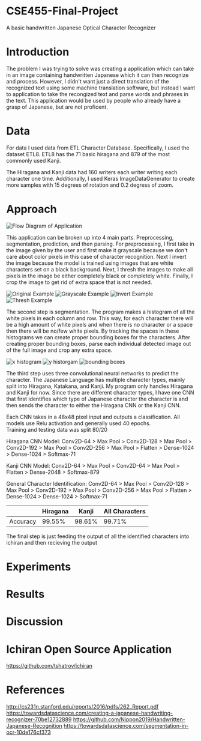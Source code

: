# CSE455-Final-Project
A basic handwritten Japanese Optical Character Recognizer

# Introduction
The problem I was trying to solve was creating a application which can take in an image containing handwritten Japanese which it can then recognize and process. However, I didn't want just a direct translation of the recognized text using some machine translation software, but instead I want to application to take the recongized text and parse words and phrases in the text. This application would be used by people who already have a grasp of Japanese, but are not proficent.

# Data
For data I used data from ETL Character Database. Specifically, I used the dataset ETL8. ETL8 has the 71 basic hiragana and 879 of the most commonly used Kanji.

The Hiragana and Kanji data had 160 writers each writer writing each character one time. Additionally, I used Keras ImageDataGenerator to create more samples with 15 degrees of rotation and 0.2 degress of zoom.

# Approach
![Flow Diagram of Application](./Images/FlowDiagram.png)

This application can be broken up into 4 main parts. Preprocessing, segmentation, prediction, and then parsing. 
For preprocessing, I first take in the image given by the user and first make it grayscale because we don't care about color pixels in this case of character recognition. Next I invert the image because the model is trained using images that are white characters set on a black background. Next, I thresh the images to make all pixels in the image be either completely black or completely white. Finally, I crop the image to get rid of extra space that is not needed. 

![Original Example](./Images/original_resize.jpg)
![Grayscale Example](./Images/gray_resize.jpg)
![Invert Example](./Images/invert_resize.jpg)
![Thresh Example](./Images/thresh_resize.jpg)

The second step is segmentation. The program makes a histogram of all the white pixels in each column and row. This way, for each character there will be a high amount of white pixels and when there is no character or a space then there will be no/few white pixels. By tracking the spaces in these histograms we can create proper bounding boxes for the characters. After creating proper bounding boxes, parse each individual detected image out of the full image and crop any extra space.

![x histogram](./Images/x_hist_resize.png)
![y historgam](./Images/y_hist_resize.png)
![bounding boxes](./Images/bounding_boxes_resize.jpg)

The third step uses three convolutional neural networks to predict the character. The Japanese Language has multiple character types, mainly split into Hiragana, Katakana, and Kanji. My program only handles Hiragana and Kanji for now. Since there are different character types, I have one CNN that first identifies which type of Japanese character the character is and then sends the character to either the Hiragana CNN or the Kanji CNN. 

Each CNN takes in a 48x48 pixel input and outputs a classification. All models use Relu activation and generally used 40 epochs.\
Training and testing data was split 80/20

Hiragana CNN Model:
Conv2D-64 > Max Pool > Conv2D-128 > Max Pool > Conv2D-192 > Max Pool > Conv2D-256 > Max Pool > Flatten > Dense-1024 > Dense-1024 > Softmax-71

Kanji CNN Model:
Conv2D-64 > Max Pool > Conv2D-64 > Max Pool > Flatten > Dense-2048 > Softmax-879

General Character Identification:
Conv2D-64 > Max Pool > Conv2D-128 > Max Pool > Conv2D-192 > Max Pool > Conv2D-256 > Max Pool > Flatten > Dense-1024 > Dense-1024 > Softmax-71

|          | Hiragana | Kanji  | All Characters |
| -------- | -------- | ------ | -------------- |
| Accuracy | 99.55%   | 98.61% |    99.71%      |

The final step is just feeding the output of all the identified characters into ichiran and then recieving the output

# Experiments
# Results
# Discussion

# Ichiran Open Source Application
https://github.com/tshatrov/ichiran
# References
http://cs231n.stanford.edu/reports/2016/pdfs/262_Report.pdf 
https://towardsdatascience.com/creating-a-japanese-handwriting-recognizer-70be12732889 
https://github.com/Nippon2019/Handwritten-Japanese-Recognition 
https://towardsdatascience.com/segmentation-in-ocr-10de176cf373 

